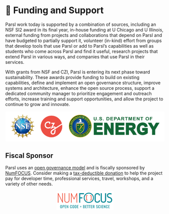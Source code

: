 # 🏦 Funding and Support
Parsl work today is supported by a combination of sources, including an NSF SI2 award in its final year, in-house funding at U Chicago and U Illinois, external funding from projects and collaborations that depend on Parsl and have budgeted to partially support it, volunteer (in-kind) effort from groups that develop tools that use Parsl or add to Parsl’s capabilities as well as students who come across Parsl and find it useful, research projects that extend Parsl in various ways, and companies that use Parsl in their services.

With grants from NSF and CZI, Parsl is entering its next phase toward sustainability. These awards provide funding to build on existing capabilities, define and implement an open governance structure, improve systems and architecture, enhance the open source process, support a dedicated community manager to prioritize engagement and outreach efforts, increase training and support opportunities, and allow the project to continue to grow and innovate.


<img src="https://raw.githubusercontent.com/Parsl/community-playbook/main/Files/Images/Parsl-Funders-Banner.png" alt="Parsl funders' logos from the National Science Foundation, Chan Zuckerberg Initiative, and The U.S. Department of Energy.">

## Fiscal Sponsor
[//]: # (numfocus-fiscal-sponsor-attribution)

Parsl uses an [open governance model](./GOVERNANCE.md) and is fiscally sponsored by [NumFOCUS](https://numfocus.org/). Consider making 
a [tax-deductible donation](<PROJECT_NUMFOCUS_DONATION_LINK>) to help the project pay for developer time, professional services, travel, workshops, and a variety of other needs.

<div align="center">
  <a href="<PROJECT_NUMFOCUS_SPONSORSHIP_LINK>">
    <img height="60px" 
         src="https://raw.githubusercontent.com/numfocus/templates/master/images/numfocus-logo.png" 
         align="center">
  </a>
</div>
<br>
